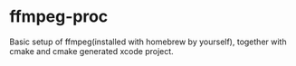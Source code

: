 # ffmpeg-proc
Basic setup of ffmpeg(installed with homebrew by yourself), together with cmake and cmake generated xcode project.
